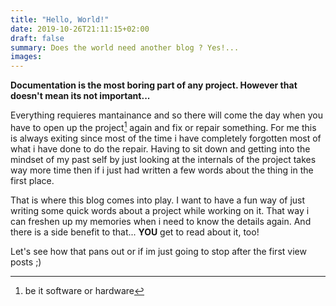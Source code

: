 ```yaml
---
title: "Hello, World!"
date: 2019-10-26T21:11:15+02:00
draft: false
summary: Does the world need another blog ? Yes!...
images:
---
```


**Documentation is the most boring part of any project. However that doesn't mean its not important...**

Everything requieres mantainance and so there will come the day when you have to open up the project[^1] again and fix or repair something. For me this is always exiting since most of the time i have completely forgotten most of what i have done to do the repair. Having to sit down and getting into the mindset of my past self by just looking at the internals of the project takes way more time then if i just had written a few words about the thing in the first place.

That is where this blog comes into play. I want to have a fun way of just writing some quick words about a project while working on it. That way i can freshen up my memories when i need to know the details again. And there is a side benefit to that...
**YOU** get to read about it, too!

Let's see how that pans out or if im just going to stop after the first view posts ;)

[^1]: be it software or hardware